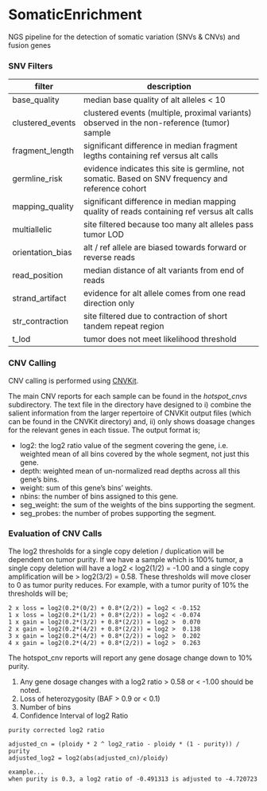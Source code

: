 # SomaticEnrichment
NGS pipeline for the detection of somatic variation (SNVs &amp; CNVs) and fusion genes

### SNV Filters

| filter | description |
|--------|-------------|
| base_quality | median base quality of alt alleles < 10 |
| clustered_events | clustered events (multiple, proximal variants) observed in the non-reference (tumor) sample |
| fragment_length | significant difference in median fragment legths containing ref versus alt calls |
| germline_risk | evidence indicates this site is germline, not somatic. Based on SNV frequency and reference cohort |
| mapping_quality | significant difference in median mapping quality of reads containing ref versus alt calls |
| multiallelic | site filtered because too many alt alleles pass tumor LOD |
| orientation_bias | alt / ref allele are biased towards forward or reverse reads |
| read_position | median distance of alt variants from end of reads |
| strand_artifact | evidence for alt allele comes from one read direction only |
| str_contraction | site filtered due to contraction of short tandem repeat region |
| t_lod | tumor does not meet likelihood threshold |


### CNV Calling

CNV calling is performed using [CNVKit](https://cnvkit.readthedocs.io/en/stable/).

The main CNV reports for each sample can be found in the *hotspot_cnvs* subdirectory. The text file in the directory have designed to i) combine the salient information from the larger repertoire of CNVKit output files (which can be found in the CNVKit directory) and, ii) only shows doasage changes for the relevant genes in each tissue. The output format is;

-  log2: the log2 ratio value of the segment covering the gene, i.e. weighted mean of all bins covered by the whole segment, not just this gene.
-  depth: weighted mean of un-normalized read depths across all this gene’s bins.
-  weight: sum of this gene’s bins’ weights.
-  nbins: the number of bins assigned to this gene.
-  seg_weight: the sum of the weights of the bins supporting the segment.
-  seg_probes: the number of probes supporting the segment.

### Evaluation of CNV Calls

The log2 thresholds for a single copy deletion / duplication will be dependent on tumor purity. If we have a sample which is 100% tumor, a single copy deletion will have a log2 < log2(1/2) = -1.00 and a single copy amplification will be > log2(3/2) = 0.58. These thresholds will move closer to 0 as tumor purity reduces. For example, with a tumor purity of 10% the thresholds will be;

```
2 x loss = log2(0.2*(0/2) + 0.8*(2/2)) = log2 < -0.152
1 x loss = log2(0.2*(1/2) + 0.8*(2/2)) = log2 < -0.074
1 x gain = log2(0.2*(3/2) + 0.8*(2/2)) = log2 >  0.070
2 x gain = log2(0.2*(4/2) + 0.8*(2/2)) = log2 >  0.138
3 x gain = log2(0.2*(4/2) + 0.8*(2/2)) = log2 >  0.202
4 x gain = log2(0.2*(4/2) + 0.8*(2/2)) = log2 >  0.263
```

The hotspot_cnv reports will report any gene dosage change down to 10% purity.

1. Any gene dosage changes with a log2 ratio > 0.58 or < -1.00 should be noted.
2. Loss of heterozygosity (BAF > 0.9 or < 0.1)
3. Number of bins
4. Confidence Interval of log2 Ratio

```
purity corrected log2 ratio

adjusted_cn = (ploidy * 2 ^ log2_ratio - ploidy * (1 - purity)) / purity
adjusted_log2 = log2(abs(adjusted_cn)/ploidy)

example...
when purity is 0.3, a log2 ratio of -0.491313 is adjusted to -4.720723
```


